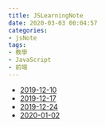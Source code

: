 ```yaml
---
title: JSLearningNote
date: 2020-03-03 00:04:57
categories:
- jsNote
tags:
- 教學
- JavaScript
- 前端
---
```


* [2019-12-10](/JSLearningNote-2019-12-10)
* [2019-12-17](/JSLearningNote-2019-12-17)
* [2019-12-24](/JSLearningNote-2019-12-24)
* [2020-01-02](/JSLearningNote-2020-01-02)
